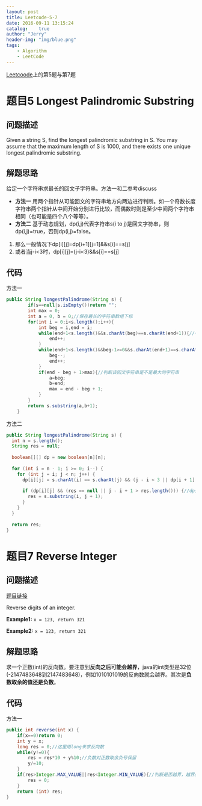 ```yaml
---
layout: post
title: Leetcode-5-7
date: 2016-09-11 13:15:24
catalog:    true
author: "Jerry"
header-img: "img/blue.png"
tags: 
    - Algorithm
    - LeetCode
---
```


[Leetcoode](https://leetcode.com/problemset/algorithms/)上的第5题与第7题

# 题目5 Longest Palindromic Substring
## 问题描述

Given a string S, find the longest palindromic substring in S. You may assume that the maximum length of S is 1000, and there exists one unique longest palindromic substring.

## 解题思路

给定一个字符串求最长的回文子字符串。方法一和二参考discuss


* **方法一** 用两个指针从可能回文的字符串地方向两边进行判断。如一个奇数长度字符串两个指针从中间开始分别进行比较，而偶数时则是至少中间两个字符串相同（也可能是四个八个等等）。
* **方法二** 基于动态规划，dp(i,j)代表字符串s(i to j)是回文字符串，则dp(i,j)=true，否则dp(i,j)=false。
1. 那么一般情况下dp\[i][j]=dp\[i+1]\[j=1]&&s[i]==s\[j]
2. 或者当j-i<3时，dp\[i][j]=(j-i<3)&&s[i]==s\[j]
## 代码

方法一

```java
public String longestPalindrome(String s) {
        if(s==null|s.isEmpty())return "";
        int max = 0;
        int a = 0, b = 0;//保存最长的字符串数组下标
        for(int i = 0;i<s.length();i++){
            int beg = i,end = i;
            while(end+1<s.length()&&s.charAt(beg)==s.charAt(end+1)){//判断可能为回文字符串的中间
                end++;
            }
            while(end+1<s.length()&&beg-1>=0&&s.charAt(end+1)==s.charAt(beg-1)){//向中间向两边两边开始遍历
                beg--;
                end++;
            }
            if(end - beg + 1>max){//判断该回文字符串是不是最大的字符串
                a=beg;
                b=end;
                max = end - beg + 1;
            }
        }
        return s.substring(a,b+1);
    }
```

方法二

```java
public String longestPalindrome(String s) {
  int n = s.length();
  String res = null;
    
  boolean[][] dp = new boolean[n][n];
    
  for (int i = n - 1; i >= 0; i--) {
    for (int j = i; j < n; j++) {
      dp[i][j] = s.charAt(i) == s.charAt(j) && (j - i < 3 || dp[i + 1][j - 1]);//求得dp的值
            
      if (dp[i][j] && (res == null || j - i + 1 > res.length())) {//dp值为true则该字符串为回文字符串
        res = s.substring(i, j + 1);
      }
    }
  }
    
  return res;
}
```


# 题目7 Reverse Integer
## 问题描述

[题目链接](https://leetcode.com/problems/reverse-integer/)

Reverse digits of an integer.

**Example1:** `x = 123, return 321`

**Example2:** `x = 123, return 321`

## 解题思路

求一个正数(int)的反向数。要注意到**反向之后可能会越界**，java的int类型是32位(-2147483648到2147483648)，例如1010101019的反向数就会越界。其次是**负数取余的值还是负数**。


## 代码

方法一

```java
public int reverse(int x) {
    if(x==0)return 0;
    int y = x;
    long res = 0;//这里用long来求反向数
    while(y!=0){
        res = res*10 + y%10;//负数对正数取余负号保留
        y/=10;
    }
    if(res>Integer.MAX_VALUE||res<Integer.MIN_VALUE){//判断是否越界，越界则反向数为0
        res = 0;
    }
    return (int) res;
}
```